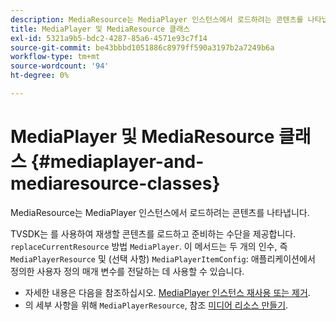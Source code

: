 ```yaml
---
description: MediaResource는 MediaPlayer 인스턴스에서 로드하려는 콘텐츠를 나타냅니다.
title: MediaPlayer 및 MediaResource 클래스
exl-id: 5321a9b5-bdc2-4287-85a6-4571e93c7f14
source-git-commit: be43bbbd1051886c8979ff590a3197b2a7249b6a
workflow-type: tm+mt
source-wordcount: '94'
ht-degree: 0%

---
```


# MediaPlayer 및 MediaResource 클래스 {#mediaplayer-and-mediaresource-classes}

MediaResource는 MediaPlayer 인스턴스에서 로드하려는 콘텐츠를 나타냅니다.

<!--<a id="section_431AB7221E0249BF949EC72EEB9B428A"></a>-->

TVSDK는 를 사용하여 재생할 콘텐츠를 로드하고 준비하는 수단을 제공합니다. `replaceCurrentResource` 방법 `MediaPlayer`. 이 메서드는 두 개의 인수, 즉 `MediaPlayerResource` 및 (선택 사항) `MediaPlayerItemConfig`: 애플리케이션에서 정의한 사용자 정의 매개 변수를 전달하는 데 사용할 수 있습니다.

* 자세한 내용은 다음을 참조하십시오. [MediaPlayer 인스턴스 재사용 또는 제거](../../../../tvsdk-3x-android-prog/android-3x-content-playback-options-android2/mediaplayerobjects-working-with/android-3x-mediaplayer-reuse-or-remove.md).
* 의 세부 사항을 위해 `MediaPlayerResource`, 참조 [미디어 리소스 만들기](../../../../tvsdk-3x-android-prog/android-3x-content-playback-options-android2/mediaplayer-initialize-for-video/android-3x-media-resource-create.md).
